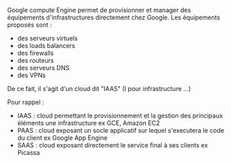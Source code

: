 Google compute Engine permet de provisionner et manager des équipements d'infrastructures directement chez Google.
Les équipements proposés sont :
* des serveurs virtuels
* des loads balancers
* des firewalls
* des routeurs
* des serveurs DNS
* des VPNs

De ce fait, il s'agit d'un cloud dit "IAAS" (I pour infrastructure ...) 

Pour rappel :

* IAAS : cloud permettant le provisionnement et la gestion des principaux éléments une infrastructure ex GCE, Amazon EC2
* PAAS : cloud exposant un socle applicatif sur lequel s'executera le code du client ex Google App Engine
* SAAS : cloud exposant directement le service final à ses clients ex Picassa
